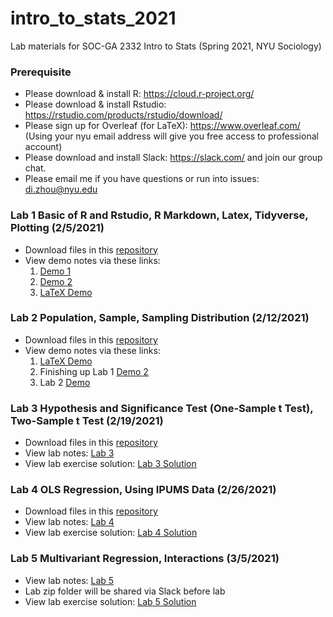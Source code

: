 # intro_to_stats_2021
Lab materials for SOC-GA 2332 Intro to Stats (Spring 2021, NYU Sociology)

### Prerequisite
+ Please download & install R: https://cloud.r-project.org/
+ Please download & install Rstudio: https://rstudio.com/products/rstudio/download/
+ Please sign up for Overleaf (for LaTeX): https://www.overleaf.com/ (Using your nyu email address will give you free access to professional account)
+ Please download and install Slack: https://slack.com/ and join our group chat.
+ Please email me if you have questions or run into issues: di.zhou@nyu.edu

### Lab 1 Basic of R and Rstudio, R Markdown, Latex, Tidyverse, Plotting (2/5/2021)
+ Download files in this [repository](https://github.com/di-zhou/intro_to_stats_2021/archive/main.zip)
+ View demo notes via these links:
  1. [Demo 1](https://htmlpreview.github.io/?https://github.com/di-zhou/intro_to_stats_2021/blob/main/Lab1/lab1_demo1.html) 
  2. [Demo 2](https://htmlpreview.github.io/?https://github.com/di-zhou/intro_to_stats_2021/blob/main/Lab1/lab1_demo2.html)
  3. [LaTeX Demo](https://www.overleaf.com/read/hzxjchrngdkv)
  
### Lab 2 Population, Sample, Sampling Distribution (2/12/2021)
+ Download files in this [repository](https://github.com/di-zhou/intro_to_stats_2021/archive/main.zip)
+ View demo notes via these links:
  1. [LaTeX Demo](https://www.overleaf.com/read/hzxjchrngdkv)
  2. Finishing up Lab 1 [Demo 2](https://htmlpreview.github.io/?https://github.com/di-zhou/intro_to_stats_2021/blob/main/Lab1/lab1_demo2.html)
  3. Lab 2 [Demo](https://htmlpreview.github.io/?https://github.com/di-zhou/intro_to_stats_2021/blob/main/Lab2/lab2_demo.html)

### Lab 3 Hypothesis and Significance Test (One-Sample t Test), Two-Sample t Test (2/19/2021)
+ Download files in this [repository](https://github.com/di-zhou/intro_to_stats_2021/archive/main.zip)
+ View lab notes: [Lab 3](https://htmlpreview.github.io/?https://github.com/di-zhou/intro_to_stats_2021/blob/main/Lab3/Lab3.html)
+ View lab exercise solution: [Lab 3 Solution](https://htmlpreview.github.io/?https://github.com/di-zhou/intro_to_stats_2021/blob/main/Lab3/Lab3_exercise_solution.html)
  
### Lab 4 OLS Regression, Using IPUMS Data (2/26/2021)
+ Download files in this [repository](https://github.com/di-zhou/intro_to_stats_2021/archive/main.zip)
+ View lab notes: [Lab 4](https://htmlpreview.github.io/?https://github.com/di-zhou/intro_to_stats_2021/blob/main/Lab4/Lab4.html)
+ View lab exercise solution: [Lab 4 Solution](https://htmlpreview.github.io/?https://github.com/di-zhou/intro_to_stats_2021/blob/main/Lab4/Lab4_exercise_solution.html)
  
### Lab 5 Multivariant Regression, Interactions (3/5/2021)
+ View lab notes: [Lab 5](https://htmlpreview.github.io/?https://github.com/di-zhou/intro_to_stats_2021/blob/main/Lab5/Lab5.html)
+ Lab zip folder will be shared via Slack before lab
+ View lab exercise solution: [Lab 5 Solution](https://htmlpreview.github.io/?https://github.com/di-zhou/intro_to_stats_2021/blob/main/Lab5/Lab5_solution.html)


